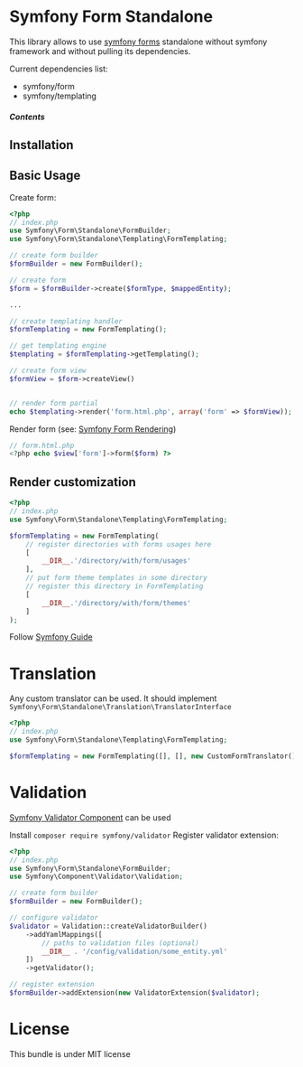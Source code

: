 # Symfony Form Standalone

This library allows to use [symfony forms](http://symfony.com/doc/current/forms.html) standalone without symfony framework and without pulling its dependencies.

Current dependencies list:
- symfony/form
- symfony/templating

##### Contents 
 
Installation
-----------

Basic Usage
-----------
Create form:
```php
<?php
// index.php
use Symfony\Form\Standalone\FormBuilder;
use Symfony\Form\Standalone\Templating\FormTemplating;

// create form builder
$formBuilder = new FormBuilder();

// create form
$form = $formBuilder->create($formType, $mappedEntity);

...

// create templating handler
$formTemplating = new FormTemplating();

// get templating engine
$templating = $formTemplating->getTemplating();

// create form view
$formView = $form->createView()


// render form partial
echo $templating->render('form.html.php', array('form' => $formView));
```
Render form (see: [Symfony Form Rendering](http://symfony.com/doc/current/form/form_customization.html))
```php
// form.html.php 
<?php echo $view['form']->form($form) ?>
```
Render customization
------
```php
<?php
// index.php
use Symfony\Form\Standalone\Templating\FormTemplating;

$formTemplating = new FormTemplating(
    // register directories with forms usages here
    [
        __DIR__.'/directory/with/form/usages'
    ],
    // put form theme templates in some directory
    // register this directory in FormTemplating
    [
        __DIR__.'/directory/with/form/themes'
    ]
);
```
Follow [Symfony Guide](http://symfony.com/doc/current/form/form_customization.html)

Translation
===========
Any custom translator can be used. 
It should implement `Symfony\Form\Standalone\Translation\TranslatorInterface`
```php
<?php
// index.php
use Symfony\Form\Standalone\Templating\FormTemplating;

$formTemplating = new FormTemplating([], [], new CustomFormTranslator());
```

Validation
==========
[Symfony Validator Component](https://symfony.com/doc/current/components/validator.html) can be used

Install `composer require symfony/validator`
Register validator extension:
```php
<?php
// index.php
use Symfony\Form\Standalone\FormBuilder;
use Symfony\Component\Validator\Validation;

// create form builder
$formBuilder = new FormBuilder();

// configure validator
$validator = Validation::createValidatorBuilder()
    ->addYamlMappings([
        // paths to validation files (optional) 
        __DIR__ . '/config/validation/some_entity.yml'
    ])
    ->getValidator();

// register extension
$formBuilder->addExtension(new ValidatorExtension($validator);
```

License
=======

This bundle is under MIT license
